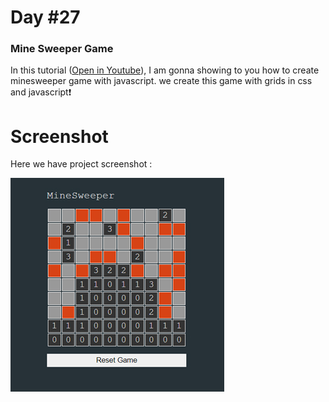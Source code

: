 # Day #27

### Mine Sweeper Game
In this tutorial ([Open in Youtube](https://youtu.be/Fv8wsgkQXrM)),  I am gonna showing to you how to create minesweeper game with javascript. we create this game with grids in css and javascript❗️

# Screenshot
Here we have project screenshot :

![screenshot](screenshot.jpg)